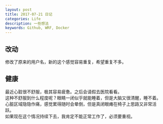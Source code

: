 ```yaml
---
layout: post
title: 2017-07-21 日记
categories: Life
description: 一些想法
keywords: Github, WRF, Docker
---
```


## 改动
修改了原来的用户名，新的这个感觉容易重复，希望重复不多。

## 健康
最近心脏很不舒服，极其容易疲惫。之后会请假去医院看看。  
这种不舒服到什么程度呢？眼睛一闭似乎就能睡着，但是大脑又很清醒，睡不着。心脏区域隐隐作痛，感觉累得随时会晕倒，但是真闭眼瘫在椅子上思路又非常活跃。  
如果现在这个情况持续下去，我肯定不能正常工作了，必须要重视。  


